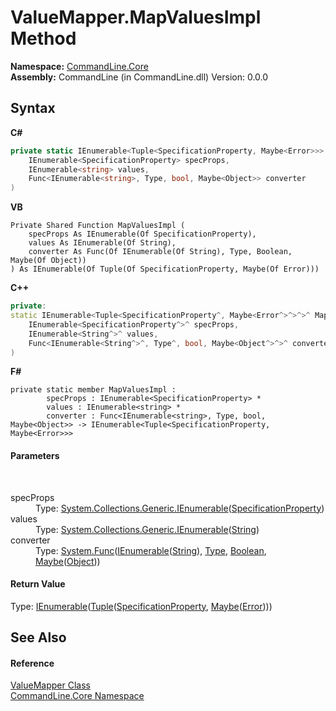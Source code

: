 # ValueMapper.MapValuesImpl Method 
 

**Namespace:**&nbsp;<a href="N_CommandLine_Core">CommandLine.Core</a><br />**Assembly:**&nbsp;CommandLine (in CommandLine.dll) Version: 0.0.0

## Syntax

**C#**<br />
``` C#
private static IEnumerable<Tuple<SpecificationProperty, Maybe<Error>>> MapValuesImpl(
	IEnumerable<SpecificationProperty> specProps,
	IEnumerable<string> values,
	Func<IEnumerable<string>, Type, bool, Maybe<Object>> converter
)
```

**VB**<br />
``` VB
Private Shared Function MapValuesImpl ( 
	specProps As IEnumerable(Of SpecificationProperty),
	values As IEnumerable(Of String),
	converter As Func(Of IEnumerable(Of String), Type, Boolean, Maybe(Of Object))
) As IEnumerable(Of Tuple(Of SpecificationProperty, Maybe(Of Error)))
```

**C++**<br />
``` C++
private:
static IEnumerable<Tuple<SpecificationProperty^, Maybe<Error^>^>^>^ MapValuesImpl(
	IEnumerable<SpecificationProperty^>^ specProps, 
	IEnumerable<String^>^ values, 
	Func<IEnumerable<String^>^, Type^, bool, Maybe<Object^>^>^ converter
)
```

**F#**<br />
``` F#
private static member MapValuesImpl : 
        specProps : IEnumerable<SpecificationProperty> * 
        values : IEnumerable<string> * 
        converter : Func<IEnumerable<string>, Type, bool, Maybe<Object>> -> IEnumerable<Tuple<SpecificationProperty, Maybe<Error>>> 

```


#### Parameters
&nbsp;<dl><dt>specProps</dt><dd>Type: <a href="https://docs.microsoft.com/dotnet/api/system.collections.generic.ienumerable-1" target="_blank">System.Collections.Generic.IEnumerable</a>(<a href="T_CommandLine_Core_SpecificationProperty">SpecificationProperty</a>)<br /></dd><dt>values</dt><dd>Type: <a href="https://docs.microsoft.com/dotnet/api/system.collections.generic.ienumerable-1" target="_blank">System.Collections.Generic.IEnumerable</a>(<a href="https://docs.microsoft.com/dotnet/api/system.string" target="_blank">String</a>)<br /></dd><dt>converter</dt><dd>Type: <a href="https://docs.microsoft.com/dotnet/api/system.func-4" target="_blank">System.Func</a>(<a href="https://docs.microsoft.com/dotnet/api/system.collections.generic.ienumerable-1" target="_blank">IEnumerable</a>(<a href="https://docs.microsoft.com/dotnet/api/system.string" target="_blank">String</a>), <a href="https://docs.microsoft.com/dotnet/api/system.type" target="_blank">Type</a>, <a href="https://docs.microsoft.com/dotnet/api/system.boolean" target="_blank">Boolean</a>, <a href="T_CSharpx_Maybe_1">Maybe</a>(<a href="https://docs.microsoft.com/dotnet/api/system.object" target="_blank">Object</a>))<br /></dd></dl>

#### Return Value
Type: <a href="https://docs.microsoft.com/dotnet/api/system.collections.generic.ienumerable-1" target="_blank">IEnumerable</a>(<a href="https://docs.microsoft.com/dotnet/api/system.tuple-2" target="_blank">Tuple</a>(<a href="T_CommandLine_Core_SpecificationProperty">SpecificationProperty</a>, <a href="T_CSharpx_Maybe_1">Maybe</a>(<a href="T_CommandLine_Error">Error</a>)))

## See Also


#### Reference
<a href="T_CommandLine_Core_ValueMapper">ValueMapper Class</a><br /><a href="N_CommandLine_Core">CommandLine.Core Namespace</a><br />